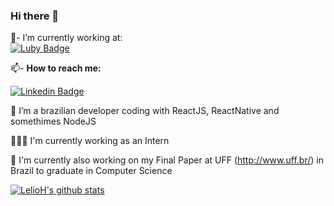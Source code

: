 ### Hi there 👋

💼- I’m currently working at:
<br/>
[![Luby Badge](https://www.luby.com.br/wp-content/uploads/2020/05/Logo-01-160x52.png)](https://www.luby.com.br/)
<br/>

📫- <b>How to reach me:</b> <br/>

[![Linkedin Badge](https://img.shields.io/badge/%20-LinkedIn-blue?style=for-the-badge&logo=linkedin)](https://www.linkedin.com/in/helio-almeida-b832a3160/)

🌱 I’m a brazilian developer coding with ReactJS, ReactNative and somethimes NodeJS

👨🏻‍💻 I'm currently working as an Intern

📓  I'm currently also working on my Final Paper at UFF (http://www.uff.br/) in Brazil to graduate in Computer Science

<!--- 
 👯 I’m looking to collaborate on ...
 🤔 I’m looking for help with ...
 💬 Ask me about ...
- 😄 Pronouns: ...
- ⚡ Fun fact: ...-->

[![LelioH's github stats](https://github-readme-stats.vercel.app/api?username=lelioh&show_icons=true&theme=radical)](https://github.com/anuraghazra/github-readme-stats)

<!--[![Top Langs](https://github-readme-stats.vercel.app/api/top-langs/?username=lelioh&layout=compact&theme=tokyonight)](https://github.com/anuraghazra/github-readme-stats)-->

